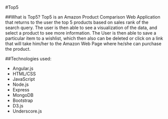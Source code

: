 #Top5

##What is Top5?
   Top5 is an Amazon Product Comparison Web Application that returns to the user
  the top 5 products based on sales rank of the search query. The user is then able
  to see a visualization of the data, and select a product to see more information. The
  User is then able to save a particular item to a wishlist, which then also can be deleted
  or click on a link that will take him/her to the Amazon Web Page where he/she can purchase
  the product.

##Technologies used:
  - Angular.js
  - HTML/CSS
  - JavaScript
  - Node.js
  - Express
  - MongoDB
  - Bootstrap
  - D3.js
  - Underscore.js
